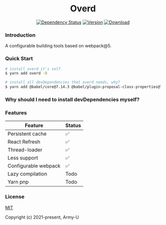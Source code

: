 <h1 align="center">Overd</h1>

<p align="center">
  <a href="https://david-dm.org/Army-U/overd"><img src="https://flat.badgen.net/david/dep/Army-U/overd" alt="Dependency Status" /></a>
  <a href="https://www.npmjs.com/package/overd"><img src="https://flat.badgen.net/npm/v/overd" alt="Version" /></a>
  <a href="https://www.npmjs.com/package/overd"><img src="https://flat.badgen.net/npm/dt/overd" alt="Download" /></a>
</p>

### Introduction

A configurable building tools based on webpack@5.

### Quick Start

```bash
# install overd it's self.
$ yarn add overd -D
```

```bash
# install all devDependencies that overd needs, why?
$ yarn add @babel/core@7.14.3 @babel/plugin-proposal-class-properties@7.13.0 @babel/plugin-proposal-decorators@7.14.2 @babel/plugin-syntax-dynamic-import@7.8.3 @babel/plugin-transform-runtime@7.14.3 @babel/preset-env@7.14.4 @babel/preset-react@7.13.13 @babel/preset-typescript@7.13.0 @emotion/babel-plugin@11.3.0 @intervolga/optimize-cssnano-plugin@1.0.6 @pmmmwh/react-refresh-webpack-plugin@0.4.3 @types/copy-webpack-plugin@8.0.0 @types/dotenv-webpack@7.0.2 @types/duplicate-package-checker-webpack-plugin@2.1.1 @types/html-webpack-tags-plugin@2.0.16 @types/mini-css-extract-plugin@1.4.3 @types/node@15.9.0 @types/query-string@6.3.0 @types/react@17.0.9 @types/react-dev-utils@9.0.6 @types/react-dom@17.0.6 @types/react-redux@7.1.16 @types/react-router@5.1.14 @types/react-router-dom@5.1.7 @types/redux-logger@3.0.8 @types/redux-mock-store@1.0.2 @types/script-ext-html-webpack-plugin@2.1.2 @types/terser-webpack-plugin@5.0.3 @types/webpack@5.28.0 @types/webpack-bundle-analyzer@4.4.0 @types/webpack-dev-server@3.11.4 @types/workbox-webpack-plugin@5.1.6 @types/workbox-window@4.3.3 @typescript-eslint/eslint-plugin@4.26.0 @typescript-eslint/parser@4.26.0 babel-loader@8.2.2 babel-plugin-import@1.13.3 babel-plugin-istanbul@6.0.0 babel-plugin-module-resolver@4.1.0 chalk@4.1.1 copy-webpack-plugin@9.0.0 css-loader@5.2.6 css-minimizer-webpack-plugin@3.0.1 dotenv-webpack@7.0.2 duplicate-package-checker-webpack-plugin@3.0.0 esbuild-loader@2.13.1 eslint@7.27.0 eslint-config-prettier@8.3.0 eslint-loader@4.0.2 eslint-plugin-react@7.24.0 eslint-plugin-react-hooks@4.2.0 html-webpack-plugin@5.3.1 mini-css-extract-plugin@1.6.0 nodemon@2.0.7 prettier@2.3.0 react@17.0.2 react-dev-utils@11.0.4 react-dom@17.0.2 react-refresh@0.10.0 react-router-dom@5.2.0 script-ext-html-webpack-plugin@2.1.5 style-loader@2.0.0 terser-webpack-plugin@5.1.3 thread-loader@3.0.4 ts-node@10.0.0 tsconfig-paths@3.9.0 type-fest@1.2.0 typescript@4.3.2 webpack@5.38.1 webpack-bundle-analyzer@4.4.2 webpack-cli@4.7.0 webpack-dev-server@3.11.2 webpack-manifest-plugin@3.1.1 webpack-merge@5.7.3 workbox-webpack-plugin@6.1.5 -D
```

### Why should I need to install devDependencies myself?

### Features

| Feature              | Status |
| -------------------- | ------ |
| Persistent cache     | ✅     |
| React Refresh        | ✅     |
| Thread-loader        | ✅     |
| Less support         | ✅     |
| Configurable webpack | ✅     |
| Lazy compilation     | Todo   |
| Yarn pnp             | Todo   |

### License

[MIT](https://opensource.org/licenses/MIT)

Copyright (c) 2021-present, Army-U

<!--
```bash
APP_NAME package.json
``` -->
